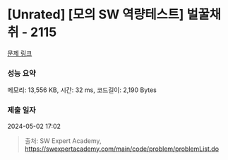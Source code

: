 # [Unrated] [모의 SW 역량테스트] 벌꿀채취 - 2115 

[문제 링크](https://swexpertacademy.com/main/code/problem/problemDetail.do?contestProbId=AV5V4A46AdIDFAWu) 

### 성능 요약

메모리: 13,556 KB, 시간: 32 ms, 코드길이: 2,190 Bytes

### 제출 일자

2024-05-02 17:02



> 출처: SW Expert Academy, https://swexpertacademy.com/main/code/problem/problemList.do